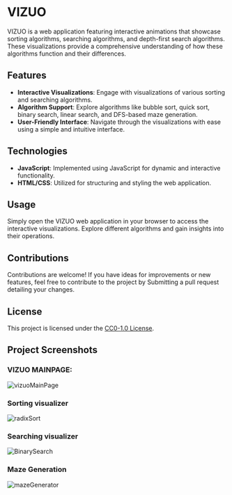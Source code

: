 # VIZUO

VIZUO is a web application featuring interactive animations that showcase sorting algorithms, searching algorithms, and depth-first search algorithms. These visualizations provide a comprehensive understanding of how these algorithms function and their differences.

## Features

- **Interactive Visualizations**: Engage with visualizations of various sorting and searching algorithms.
- **Algorithm Support**: Explore algorithms like bubble sort, quick sort, binary search, linear search, and DFS-based maze generation.
- **User-Friendly Interface**: Navigate through the visualizations with ease using a simple and intuitive interface.

## Technologies

- **JavaScript**: Implemented using JavaScript for dynamic and interactive functionality.
- **HTML/CSS**: Utilized for structuring and styling the web application.

## Usage

Simply open the VIZUO web application in your browser to access the interactive visualizations. Explore different algorithms and gain insights into their operations.

## Contributions

Contributions are welcome! If you have ideas for improvements or new features, feel free to contribute to the project by Submitting a pull request detailing your changes.

## License

This project is licensed under the [CC0-1.0 License](LICENSE).

## Project Screenshots

### VIZUO MAINPAGE:
![vizuoMainPage](https://user-images.githubusercontent.com/83694747/225868878-068380eb-fa1d-4873-9880-22287f91685a.png)

### Sorting visualizer
![radixSort](https://user-images.githubusercontent.com/83694747/225869574-468571a8-dc82-4cc4-bcdb-e12566debd8a.png)

### Searching visualizer
![BinarySearch](https://user-images.githubusercontent.com/83694747/225869809-5c15bb1c-4e49-4ab2-b8e3-c1a77f2d8c47.png)

### Maze Generation
![mazeGenerator](https://user-images.githubusercontent.com/83694747/225870135-893dcd82-633d-4b28-85e3-62bbd97ef7e8.png)
